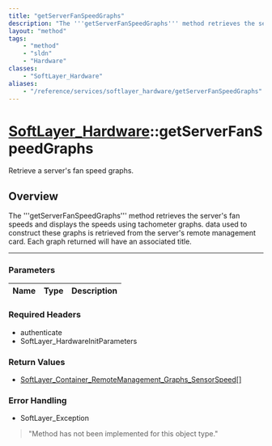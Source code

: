 ```yaml
---
title: "getServerFanSpeedGraphs"
description: "The '''getServerFanSpeedGraphs''' method retrieves the server's fan speeds and displays the speeds using tachometer grap... "
layout: "method"
tags:
    - "method"
    - "sldn"
    - "Hardware"
classes:
    - "SoftLayer_Hardware"
aliases:
    - "/reference/services/softlayer_hardware/getServerFanSpeedGraphs"
---
```

# [SoftLayer_Hardware](/reference/services/SoftLayer_Hardware)::getServerFanSpeedGraphs

Retrieve a server's fan speed graphs.


## Overview 
The '''getServerFanSpeedGraphs''' method retrieves the server's fan speeds and displays the speeds using tachometer graphs. data used to construct these graphs is retrieved from the server's remote management card. Each graph returned will have an associated title. 

-----

### Parameters 
|Name | Type | Description |
| --- | --- | --- |


### Required Headers
* authenticate
* SoftLayer_HardwareInitParameters


### Return Values
* <a href='/reference/datatypes/SoftLayer_Container_RemoteManagement_Graphs_SensorSpeed'>SoftLayer_Container_RemoteManagement_Graphs_SensorSpeed[] </a>



### Error Handling

* SoftLayer_Exception 

> "Method has not been implemented for this object type." 



